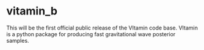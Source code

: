 # vitamin_b
This will be the first official public release of the VItamin code base. VItamin is a python package for producing fast gravitational wave posterior samples.
